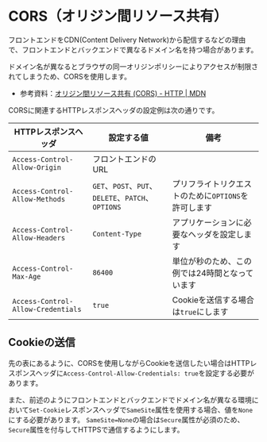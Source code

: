 # CORS（オリジン間リソース共有）

フロントエンドをCDN(Content Delivery Network)から配信するなどの理由で、フロントエンドとバックエンドで異なるドメイン名を持つ場合があります。

ドメイン名が異なるとブラウザの同一オリジンポリシーによりアクセスが制限されてしまうため、CORSを使用します。

- 参考資料：[オリジン間リソース共有 (CORS) - HTTP | MDN](https://developer.mozilla.org/ja/docs/Web/HTTP/CORS)

CORSに関連するHTTPレスポンスヘッダの設定例は次の通りです。

|HTTPレスポンスヘッダ|設定する値|備考|
|---|---|---|
|`Access-Control-Allow-Origin`|フロントエンドのURL||
|`Access-Control-Allow-Methods`|`GET`、`POST`、`PUT`、`DELETE`、`PATCH`、`OPTIONS`|プリフライトリクエストのために`OPTIONS`を許可します|
|`Access-Control-Allow-Headers`|`Content-Type`|アプリケーションに必要なヘッダを設定します|
|`Access-Control-Max-Age`|`86400`|単位が秒のため、この例では24時間となっています|
|`Access-Control-Allow-Credentials`|`true`|Cookieを送信する場合は`true`にします|

## Cookieの送信

先の表にあるように、CORSを使用しながらCookieを送信したい場合はHTTPレスポンスヘッダに`Access-Control-Allow-Credentials: true`を設定する必要があります。

また、前述のようにフロントエンドとバックエンドでドメイン名が異なる環境において`Set-Cookie`レスポンスヘッダで`SameSite`属性を使用する場合、値を`None`にする必要があります。
`SameSite=None`の場合は`Secure`属性が必須のため、`Secure`属性を付与してHTTPSで通信するようにします。

